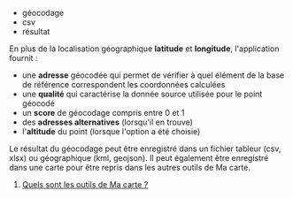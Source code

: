 - géocodage
- csv
- résultat

En plus de la localisation géographique **latitude** et **longitude**, l'application fournit :
- une **adresse** géocodée qui permet de vérifier à quel élément de la base de référence correspondent les coordonnées calculées
- une **qualité** qui caractérise la donnée source utilisée pour le point géocodé
- un **score** de géocodage compris entre 0 et 1
- des **adresses alternatives** (lorsqu'il en trouve)
- l'**altitude** du point (lorsque l'option a été choisie)

Le résultat du géocodage peut être enregistré dans un fichier tableur (csv, xlsx) ou géographique (kml, geojson).
Il peut également être enregistré dans une carte pour être repris dans les autres outils de Ma carte.

1. [Quels sont les outils de Ma carte ?](../macarte//macarte.md)